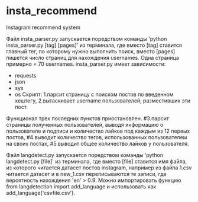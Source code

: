 # insta_recommend
Instagram recommend system

Файл insta_parser.py запускается поредством команды 'python insta_parser.py [tag] [pages]' из терминала, где вместо [tag] ставится главный тег, по которому нужно выполнить поиск, вместо [pages] пишется число страниц для нахождения usernames. Одна страница примерно = 70 usernames.
insta_parser.py имеет зависимости:
- requests
- json
- sys
- os
Скрипт: 
1.парсит страницу с поиском постов по введенном хештегу,
2.вытаскивает username пользователей, разместивших эти пост.

Функционал трех последних пунктов приостановлен.
#3.парсит страницы полученных пользователей, выводя информацию о пользователе и подписи и количество лайков под каждым из 12 первых постов,
#4.выводит количество тегов, использованных пользователем на своих постах,
#5.выводит общее количество лайков у пользователя.

Файл langdetect.py запускается поредством команды 'python langdetect.py [file]' из терминала, где вместо [file] ставится имя файла, из которого читается датасет постов instagram, например из файла 1.csv читается датасет и в new_1.csv переписываются те записи, где вероятность нахождения 'en' > 0.9.
Можно импортировать функцию 
from langdetection import add_language
и использовать как add_language('csvfile.csv').
